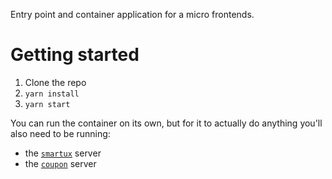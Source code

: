 

Entry point and container application for a micro frontends.

# Getting started

1. Clone the repo
2. `yarn install`
3. `yarn start`

You can run the container on its own, but for it to actually do anything you'll
also need to be running:

- the [`smartux`](https://github.com/luonghoang91/micro-smartux-ui) server
- the [`coupon`](https://github.com/luonghoang91/micro-coupon-ui) server



